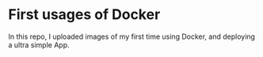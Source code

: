 # First usages of Docker
In this repo, I uploaded images of my first time using Docker, and deploying a ultra simple App.
